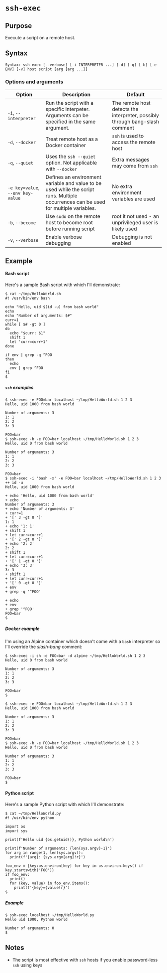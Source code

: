 # `ssh-exec`

## Purpose
Execute a script on a remote host.

## Syntax
```
Syntax: ssh-exec [--verbose] [-i INTERPRETER ...] [-d] [-q] [-b] [-e ENV] [-v] host script [arg [arg ...]]
```

### Options and arguments
| Option                            | Description                                                                                                                           | Default                                                                        |
|-----------------------------------|---------------------------------------------------------------------------------------------------------------------------------------|--------------------------------------------------------------------------------|
| `-i`, `--interpreter`             | Run the script with a specific interpeter.  Arguments can be specified in the same argument.                                          | The remote host detects the interpreter, possibly through bang-slash comment   |
| `-d`, `--docker`                  | Treat remote host as a Docker container                                                                                               | `ssh` is used to access the remote host                                        |
| `-q`, `--quiet`                   | Uses the `ssh --quiet` option.  Not applicable with `--docker`                                                                        | Extra messages may come from `ssh`                                             |
| `-e key=value`, `--env key-value` | Defines an environment variable and value to be used while the script runs.  Multiple occurrences can be used for multiple variables. | No extra environment variables are used                                        |
| `-b`, `--become`                  | Use `sudo` on the remote host to become root before running script                                                                   | root it not used - an unprivileged user is likely used                         |
| `-v`, `--verbose`                 | Enable verbose debugging                                                                                                              | Debugging is not enabled                                                       |

## Example

#### Bash script
Here's a sample Bash script with which I'll demonstrate:
```commandline
$ cat ~/tmp/HelloWorld.sh
#! /usr/bin/env bash

echo "Hello, uid $(id -u) from bash world"
echo
echo "Number of arguments: $#"
curr=1
while [ $# -gt 0 ]
do
  echo "$curr: $1"
  shift 1
  let 'curr=curr+1'
done

if env | grep -q ^FOO
then
  echo
  env | grep ^FOO
fi
$
```
##### `ssh` examples
```commandline
$ ssh-exec -e FOO=bar localhost ~/tmp/HelloWorld.sh 1 2 3
Hello, uid 1000 from bash world

Number of arguments: 3
1: 1
2: 2
3: 3

FOO=bar
$ ssh-exec -b -e FOO=bar localhost ~/tmp/HelloWorld.sh 1 2 3
Hello, uid 0 from bash world

Number of arguments: 3
1: 1
2: 2
3: 3

FOO=bar
$ ssh-exec -i 'bash -x' -e FOO=bar localhost ~/tmp/HelloWorld.sh 1 2 3
++ id -u
Hello, uid 1000 from bash world

+ echo 'Hello, uid 1000 from bash world'
+ echo
Number of arguments: 3
+ echo 'Number of arguments: 3'
+ curr=1
+ '[' 3 -gt 0 ']'
1: 1
+ echo '1: 1'
+ shift 1
+ let curr=curr+1
+ '[' 2 -gt 0 ']'
+ echo '2: 2'
2: 2
+ shift 1
+ let curr=curr+1
+ '[' 1 -gt 0 ']'
+ echo '3: 3'
3: 3
+ shift 1
+ let curr=curr+1
+ '[' 0 -gt 0 ']'
+ env
+ grep -q '^FOO'

+ echo
+ env
+ grep '^FOO'
FOO=bar
$
```

##### Docker example
I'm using an Alpine container which doesn't come with a `bash` interpreter so I'll override the _slash-bang_ comment:
```commandline
$ ssh-exec -i sh -e FOO=bar -d alpine ~/tmp/HelloWorld.sh 1 2 3
Hello, uid 0 from bash world

Number of arguments: 3
1: 1
2: 2
3: 3

FOO=bar
$
```

```commandline
$ ssh-exec -e FOO=bar localhost ~/tmp/HelloWorld.sh 1 2 3
Hello, uid 1000 from bash world

Number of arguments: 3
1: 1
2: 2
3: 3

FOO=bar
$ ssh-exec -b -e FOO=bar localhost ~/tmp/HelloWorld.sh 1 2 3
Hello, uid 0 from bash world

Number of arguments: 3
1: 1
2: 2
3: 3

FOO=bar
$
```

#### Python script
Here's a sample Python script with which I'll demonstrate:
```
$ cat ~/tmp/HelloWorld.py
#! /usr/bin/env python

import os
import sys

print(f'Hello uid {os.getuid()}, Python world\n')

print(f'Number of arguments: {len(sys.argv)-1}')
for arg in range(1, len(sys.argv)):
  print(f'{arg}: {sys.argv[arg]!r}')

foo_env = {key:os.environ[key] for key in os.environ.keys() if key.startswith('FOO')}
if foo_env:
  print()
  for (key, value) in foo_env.items():
    print(f'{key}={value!r}')
$
```
##### Example
```commandline
$ ssh-exec localhost ~/tmp/HelloWorld.py
Hello uid 1000, Python world

Number of arguments: 0
$
```

## Notes

- The script is most effective with `ssh` hosts if you enable password-less `ssh` using keys
